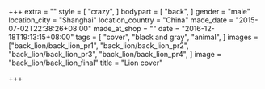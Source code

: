 +++
extra = ""
style = [
  "crazy",
]
bodypart = [
  "back",
]
gender = "male"
location_city = "Shanghai"
location_country = "China"
made_date = "2015-07-02T22:38:26+08:00"
made_at_shop = ""
date = "2016-12-18T19:13:15+08:00"
tags = [
  "cover",
  "black and gray",
  "animal",
]
images = ["back_lion/back_lion_pr1",
"back_lion/back_lion_pr2",
"back_lion/back_lion_pr3",
"back_lion/back_lion_pr4",
]
image = "back_lion/back_lion_final"
title = "Lion cover"

+++
